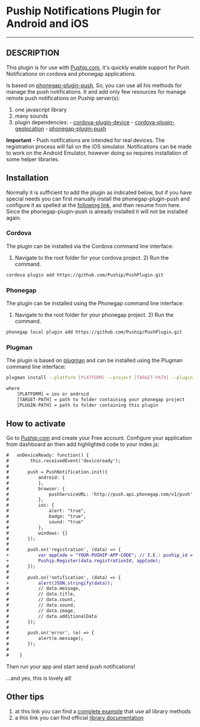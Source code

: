 # Puship Notifications Plugin for Android and iOS

---

## DESCRIPTION

This plugin is for use with [Puship.com](https://www.puship.com), it's quickly enable support for Push Notifications on cordova and phonegap applications.

Is based on [phonegap-plugin-push](https://github.com/phonegap/phonegap-plugin-push), So, you can use all his methods for manage the push notifications. It and add only few resources for manage remote push notifications on Puship server(s):
1) one javascript library
2) many sounds
3) plugin dependencies: - [cordova-plugin-device](https://github.com/apache/cordova-plugin-device)
						- [cordova-plugin-geolocation](https://github.com/apache/cordova-plugin-geolocation)
						- [phonegap-plugin-push](https://github.com/phonegap/phonegap-plugin-push)



**Important** - Push notifications are intended for real devices. The registration process will fail on the iOS simulator. Notifications can be made to work on the Android Emulator, however doing so requires installation of some helper libraries.


## Installation

Normally it is sufficient to add the plugin as indicated below, but if you have special needs you can first manually install the phonegap-plugin-push and configure it as spelled at the [following link](https://github.com/phonegap/phonegap-plugin-push/blob/master/README.md), and then resume from here. Since the phonegap-plugin-push is already installed it will not be installed again.


### Cordova

The plugin can be installed via the Cordova command line interface:

1) Navigate to the root folder for your cordova project. 2) Run the command.

```sh
cordova plugin add https://github.com/Puship/PushPlugin.git
```

### Phonegap

The plugin can be installed using the Phonegap command line interface:

1) Navigate to the root folder for your phonegap project. 2) Run the command.

```sh
phonegap local plugin add https://github.com/Puship/PushPlugin.git
```

### Plugman

The plugin is based on [plugman](https://github.com/apache/cordova-plugman) and can be installed using the Plugman command line interface:

```sh
plugman install --platform [PLATFORM] --project [TARGET-PATH] --plugin [PLUGIN-PATH]

where
	[PLATFORM] = ios or android
	[TARGET-PATH] = path to folder containing your phonegap project
	[PLUGIN-PATH] = path to folder containing this plugin
```

## How to activate

Go to [Puship.com](https://www.puship.com) and create your Free account. Configure your application from dashboard an then add highlighted code to your index.js:


```diff
#	onDeviceReady: function() {
#        this.receivedEvent('deviceready');
#		
#		push = PushNotification.init({
#			android: {
#			},
#			browser: {
#				pushServiceURL: 'http://push.api.phonegap.com/v1/push'
#			},
#			ios: {
#				alert: "true",
#				badge: "true",
#				sound: "true"
#			},
#			windows: {}
#		});
#		
#		push.on('registration', (data) => {
+			var appCode = "YOUR-PUSHIP-APP-CODE"; // I.E.: puship_id = "h1mCVGaP9dtGnwG"
+			Puship.Register(data.registrationId, appCode);
#		});
#
#		push.on('notification', (data) => {
+			alert(JSON.stringify(data));
#			// data.message,
#			// data.title,
#			// data.count,
#			// data.sound,
#			// data.image,
#			// data.additionalData
#		});
#
#		push.on('error', (e) => {
#			alert(e.message);
#		});
#		
#    }
```

Then run your app and start send push notifications!

...and yes, this is lovely all!

## Other tips

1) at this link you can find a [complete example](https://github.com/Puship/phonegap-puship-start) that use all library methods
2) a this link you can find official [library documentation](https://www.puship.com/documentation/common-library-documentation/)
